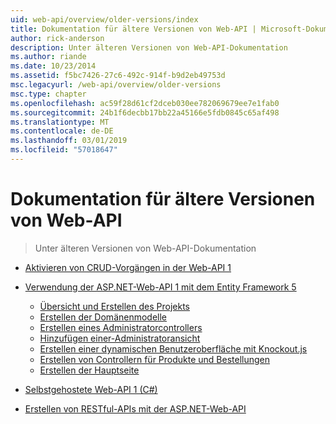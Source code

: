 ```yaml
---
uid: web-api/overview/older-versions/index
title: Dokumentation für ältere Versionen von Web-API | Microsoft-Dokumentation
author: rick-anderson
description: Unter älteren Versionen von Web-API-Dokumentation
ms.author: riande
ms.date: 10/23/2014
ms.assetid: f5bc7426-27c6-492c-914f-b9d2eb49753d
msc.legacyurl: /web-api/overview/older-versions
msc.type: chapter
ms.openlocfilehash: ac59f28d61cf2dceb030ee782069679ee7e1fab0
ms.sourcegitcommit: 24b1f6decbb17bb22a45166e5fdb0845c65af498
ms.translationtype: MT
ms.contentlocale: de-DE
ms.lasthandoff: 03/01/2019
ms.locfileid: "57018647"
---
```

<a name="documentation-on-older-versions-of-web-api"></a>Dokumentation für ältere Versionen von Web-API
====================
> Unter älteren Versionen von Web-API-Dokumentation


- [Aktivieren von CRUD-Vorgängen in der Web-API 1](creating-a-web-api-that-supports-crud-operations.md)
- [Verwendung der ASP.NET-Web-API 1 mit dem Entity Framework 5](using-web-api-1-with-entity-framework-5/index.md)

    - [Übersicht und Erstellen des Projekts](using-web-api-1-with-entity-framework-5/using-web-api-with-entity-framework-part-1.md)
    - [Erstellen der Domänenmodelle](using-web-api-1-with-entity-framework-5/using-web-api-with-entity-framework-part-2.md)
    - [Erstellen eines Administratorcontrollers](using-web-api-1-with-entity-framework-5/using-web-api-with-entity-framework-part-3.md)
    - [Hinzufügen einer-Administratoransicht](using-web-api-1-with-entity-framework-5/using-web-api-with-entity-framework-part-4.md)
    - [Erstellen einer dynamischen Benutzeroberfläche mit Knockout.js](using-web-api-1-with-entity-framework-5/using-web-api-with-entity-framework-part-5.md)
    - [Erstellen von Controllern für Produkte und Bestellungen](using-web-api-1-with-entity-framework-5/using-web-api-with-entity-framework-part-6.md)
    - [Erstellen der Hauptseite](using-web-api-1-with-entity-framework-5/using-web-api-with-entity-framework-part-7.md)
- [Selbstgehostete Web-API 1 (C#)](self-host-a-web-api.md)
- [Erstellen von RESTful-APIs mit der ASP.NET-Web-API](build-restful-apis-with-aspnet-web-api.md)
